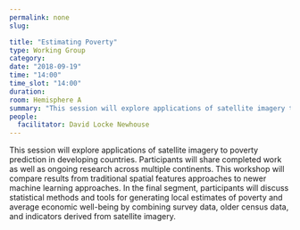 ```yaml
---
permalink: none
slug:

title: "Estimating Poverty"
type: Working Group
category:
date: "2018-09-19"
time: "14:00"
time_slot: "14:00"
duration:
room: Hemisphere A
summary: "This session will explore applications of satellite imagery to poverty prediction in developing countries. Participants will share completed work as well as ongoing research across multiple continents. This workshop will compare results from traditional spatial features approaches to newer machine learning approaches. In the final segment, participants will discuss statistical methods and tools for generating local estimates of poverty and average economic well-being by combining survey data, older census data, and indicators derived from satellite imagery."
people:
  facilitator: David Locke Newhouse
---
```

This session will explore applications of satellite imagery to poverty prediction in developing countries. Participants will share completed work as well as ongoing research across multiple continents. This workshop will compare results from traditional spatial features approaches to newer machine learning approaches. In the final segment, participants will discuss statistical methods and tools for generating local estimates of poverty and average economic well-being by combining survey data, older census data, and indicators derived from satellite imagery.

